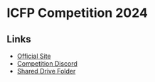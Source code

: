 # ICFP Competition 2024

## Links
* [Official Site](https://icfpcontest2024.github.io/)
* [Competition Discord](https://discord.com/invite/HtXttgvCeP)
* [Shared Drive Folder](https://drive.google.com/drive/folders/1YIHAz6ulwzU6LVsBSBNl7XGtgAmxC6cJ)


